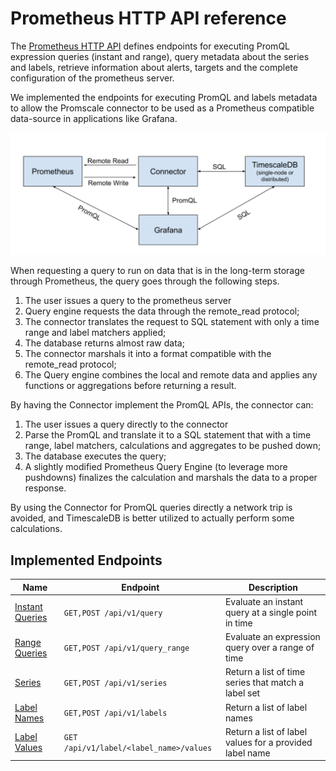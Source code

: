 # Prometheus HTTP API reference

The [Prometheus HTTP API](https://prometheus.io/docs/prometheus/latest/querying/api/) defines endpoints
for executing PromQL expression queries (instant and range), query metadata about the series and labels, retrieve
information about alerts, targets and the complete configuration of the prometheus server.

We implemented the endpoints for executing PromQL and labels metadata to allow the Promscale connector to be
used as a Prometheus compatible data-source in applications like Grafana.

<img src="./promscale-arch.png" alt="Promscale Architecture Diagram" width="800"/>


When requesting a query to run on data that is in the long-term storage through Prometheus, the query goes through the
following steps.
1. The user issues a query to the prometheus server
1. Query engine requests the data through the remote_read protocol;
1. The connector translates the request to SQL statement with only a time range and label matchers applied;
1. The database returns almost raw data;
1. The connector marshals it into a format compatible with the remote_read protocol;
1. The Query engine combines the local and remote data and applies any functions or aggregations before returning a
result.

By having the Connector implement the PromQL APIs, the connector can:
1. The user issues a query directly to the connector
1. Parse the PromQL and translate it to a SQL statement that with a time range, label matchers, calculations and
aggregates to be pushed down;
1. The database executes the query;
1. A slightly modified Prometheus Query Engine (to leverage more pushdowns) finalizes the calculation and marshals the
data to a proper response.

By using the Connector for PromQL queries directly a network trip is avoided, and TimescaleDB is better utilized to
actually perform some calculations.

## Implemented Endpoints

|               Name               |                Endpoint               |                      Description                      |
|----------------------------------|---------------------------------------|-------------------------------------------------------|
|[Instant Queries][instant-queries]|`GET,POST /api/v1/query`               |Evaluate an instant query at a single point in time    |
|[Range Queries][range-queries]    |`GET,POST /api/v1/query_range`         |Evaluate an expression query over a range of time      |
|[Series][series]                  |`GET,POST /api/v1/series`              |Return a list of time series that match a label set    |
|[Label Names][label-names]        |`GET,POST /api/v1/labels`              |Return a list of label names                           |
|[Label Values][label-values]      |`GET /api/v1/label/<label_name>/values`|Return a list of label values for a provided label name|


[instant-queries]: (https://prometheus.io/docs/prometheus/latest/querying/api/#instant-queries)
[range-queries]: (https://prometheus.io/docs/prometheus/latest/querying/api/#range-queries)
[series]: (https://prometheus.io/docs/prometheus/latest/querying/api/#finding-series-by-label-matchers)
[label-names]: (https://prometheus.io/docs/prometheus/latest/querying/api/#getting-label-names)
[label-values]: (https://prometheus.io/docs/prometheus/latest/querying/api/#querying-label-values)